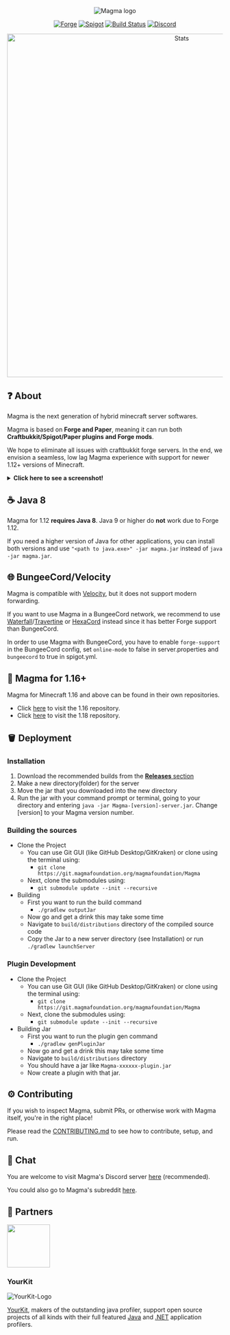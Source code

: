 <div align="center">
<img src="https://i.imgur.com/zTCTCWG.png" alt="Magma logo" align="middle"></img>

[![Forge](https://img.shields.io/badge/Minecraft%20Forge-1.12.2%20--%202860-orange.svg?style=flat)](https://files.minecraftforge.net/net/minecraftforge/forge/index_1.12.2.html)
[![Spigot](https://img.shields.io/badge/Paper/Spigot-1.12.2-yellow.svg)](https://github.com/PaperMC/Paper/tree/ver/1.12.2)
[![Build Status](https://git.magmafoundation.org/magmafoundation/Magma/badges/master/pipeline.svg)](https://git.magmafoundation.org/magmafoundation/Magma/)
[![Discord](https://img.shields.io/discord/612695539729039411.svg?logo=discord&logoWidth=18&colorB=7289DA)](https://discord.gg/magma)

<a href="https://bstats.org/plugin/bukkit/Magma/5445"> <img src="https://bstats.org/signatures/bukkit/magma.svg" alt="Stats" width="800"> </a>
</div>

## ❓ About

Magma is the next generation of hybrid minecraft server softwares.

Magma is based on **Forge and Paper**, meaning it can run both **Craftbukkit/Spigot/Paper plugins and Forge mods**.

We hope to eliminate all issues with craftbukkit forge servers. In the end, we envision a seamless, low lag Magma experience with support for newer 1.12+ versions of Minecraft.
<details>
   <summary><b>Click here to see a screenshot!</b></summary>
   <img src="https://i.imgur.com/3DnRHur.png" alt="EssentialsX with Chisel and Biomes O' Plenty" width="640">
   </br><a href="https://essentialsx.net/">EssentialsX</a> with <a href="https://www.curseforge.com/minecraft/mc-mods/chisel">Chisel</a> and <a href="https://www.curseforge.com/minecraft/mc-mods/biomes-o-plenty">Biomes O' Plenty</a>
</details>

## ☕️ Java 8
Magma for 1.12 <b>requires Java 8</b>. Java 9 or higher do <b>not</b> work due to Forge 1.12.

If you need a higher version of Java for other applications, you can install both versions and use `"<path to java.exe>" -jar magma.jar` instead of `java -jar magma.jar`.

## 🌐 BungeeCord/Velocity

Magma is compatible with [Velocity](https://velocitypowered.com/downloads), but it does not support modern forwarding.

If you want to use Magma in a BungeeCord network, we recommend to use [Waterfall](https://github.com/PaperMC/Waterfall)/[Travertine](https://github.com/PaperMC/Travertine) or [HexaCord](https://github.com/HexagonMC/BungeeCord) instead since it has better Forge support than BungeeCord.

In order to use Magma with BungeeCord, you have to enable `forge-support` in the BungeeCord config, set `online-mode` to false in server.properties and `bungeecord` to true in spigot.yml.

## 🧪 Magma for 1.16+

Magma for Minecraft 1.16 and above can be found in their own repositories. 

- Click [here](https://git.magmafoundation.org/magmafoundation/Magma-1-16-x) to visit the 1.16 repository.
- Click [here](https://git.magmafoundation.org/magmafoundation/Magma-1-18-x) to visit the 1.18 repository.

## 🪣 Deployment

### Installation

1. Download the recommended builds from the [**Releases** section](https://git.magmafoundation.org/magmafoundation/Magma/releases)
2. Make a new directory(folder) for the server
3. Move the jar that you downloaded into the new directory
4. Run the jar with your command prompt or terminal, going to your directory and entering `java -jar Magma-[version]-server.jar`. Change [version] to your Magma version number.

### Building the sources

- Clone the Project
  - You can use Git GUI (like GitHub Desktop/GitKraken) or clone using the terminal using:
    - `git clone https://git.magmafoundation.org/magmafoundation/Magma`
  - Next, clone the submodules using:
    - `git submodule update --init --recursive`
- Building
  - First you want to run the build command
    - `./gradlew outputJar`
  - Now go and get a drink this may take some time
  - Navigate to `build/distributions` directory of the compiled source code
  - Copy the Jar to a new server directory (see Installation) or run `./gradlew launchServer`

### Plugin Development

- Clone the Project
  - You can use Git GUI (like GitHub Desktop/GitKraken) or clone using the terminal using:
    - `git clone https://git.magmafoundation.org/magmafoundation/Magma`
  - Next, clone the submodules using:
    - `git submodule update --init --recursive`
- Building Jar
  - First you want to run the plugin gen command
    - `./gradlew genPluginJar`
  - Now go and get a drink this may take some time
  - Navigate to `build/distributions` directory
  - You should have a jar like `Magma-xxxxxx-plugin.jar`
  - Now create a plugin with that jar.

## ⚙️ Contributing

If you wish to inspect Magma, submit PRs, or otherwise work with Magma itself, you're in the right place!

Please read the [CONTRIBUTING.md](https://git.magmafoundation.org/magmafoundation/Magma/CONTRIBUTING.md) to see how to contribute, setup, and run.

## 💬 Chat

You are welcome to visit Magma's Discord server [here](https://discord.gg/Magma) (recommended).

You could also go to Magma's subreddit [here](https://www.reddit.com/r/Magma).

## 👥 Partners
<a href="https://craftycontrol.com/"><img src="https://i.imgur.com/243oDOX.png" width="100" height="100"></a>

### YourKit
![YourKit-Logo](https://www.yourkit.com/images/yklogo.png)

[YourKit](http://www.yourkit.com/), makers of the outstanding java profiler, support open source projects of all kinds with their full featured [Java](https://www.yourkit.com/java/profiler/index.jsp) and [.NET](https://www.yourkit.com/.net/profiler/index.jsp) application profilers.
